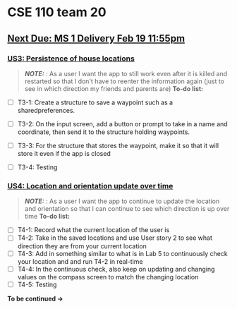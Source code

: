 # CSE 110 team 20

## [Next Due: **MS 1 Delivery** Feb 19 11:55pm](https://canvas.ucsd.edu/courses/42716/assignments/567146)
### [US3: Persistence of house locations](https://github.com/CSE-110-Winter-2023/cse-110-project-cse110-team-20/milestone/1)
> **_NOTE:_** : As a user I want the app to still work even after it is killed and restarted so that I don't have to reenter the information again (just to see in which direction my friends and parents are)
**To-do list:**
- [ ] T3-1: Create a structure to save a waypoint such as a sharedpreferences.

- [ ] T3-2: On the input screen, add a button or prompt to take in a name and coordinate, then send it to the structure holding waypoints.
- [ ] T3-3: For the structure that stores the waypoint, make it so that it will store it even if the app is closed 
- [ ] T3-4: Testing
### [US4: Location and orientation update over time](https://github.com/CSE-110-Winter-2023/cse-110-project-cse110-team-20/milestone/1)
> **_NOTE:_** : As a user I want the app to continue to update the location and orientation so that I can continue to see which direction is up over time
**To-do list:**
- [ ] T4-1: Record what the current location of the user is
- [ ] T4-2: Take in the saved locations and use User story 2 to see what direction they are from your current location
- [ ] T4-3: Add in something similar to what is in Lab 5 to continuously check your location and and run T4-2 in real-time
- [ ] T4-4: In the continuous check, also keep on updating and changing values on the compass screen to match the changing location
- [ ] T4-5: Testing 

**To be continued →**
